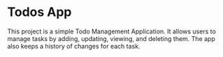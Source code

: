 # Todos App

This project is a simple Todo Management Application. 
It allows users to manage tasks by adding, updating, viewing, and deleting them. 
The app also keeps a history of changes for each task.
